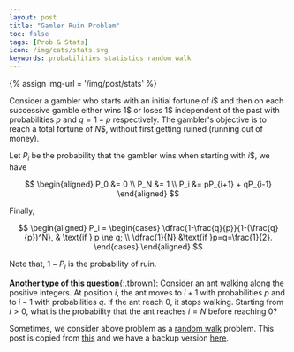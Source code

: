 ```yaml
---
layout: post
title: "Gamler Ruin Problem"
toc: false
tags: [Prob & Stats]
icon: /img/cats/stats.svg
keywords: probabilities statistics random walk
---
```


{% assign img-url = '/img/post/stats' %}

Consider a gambler who starts with an initial fortune of $i$\$ and then on each successive gamble either wins $1$\$ or loses $1$\$ independent of the past with probabilities $p$ and $q = 1-p$ respectively. The gambler's objective is to reach a total fortune of $N$\$, without first getting ruined (running out of money).

Let $P_i$ be the probability that the gambler wins when starting with $i$\$, we have

$$
\begin{aligned}
P_0 &= 0 \\
P_N &= 1 \\
P_i &= pP_{i+1} + qP_{i-1}
\end{aligned}
$$

Finally,

$$
\begin{aligned}
P_i = \begin{cases}
\dfrac{1-\frac{q}{p}}{1-(\frac{q}{p})^N}, & \text{if } p \ne q; \\
\dfrac{1}{N} &\text{if }p=q=\frac{1}{2}.
\end{cases}
\end{aligned}
$$

Note that, $1-P_i$ is the probability of ruin.

**Another type of this question**{:.tbrown}: Consider an ant walking along the positive integers. At position $i$, the ant moves to $i+1$ with probabilities $p$ and to $i-1$ with probabilities $q$. If the ant reach $0$, it stops walking. Starting from $i>0$, what is the probability that the ant reaches $i=N$ before reaching $0$?

Sometimes, we consider above problem as a [random walk](https://en.wikipedia.org/wiki/Random_walk) problem. This post is copied from [this](http://www.columbia.edu/~ks20/FE-Notes/4700-07-Notes-GR.pdf) and we have a backup version [here](/files/stats/GamblerRuinProblem.pdf).